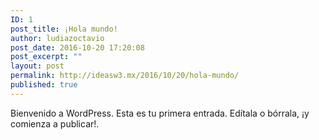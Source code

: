 ```yaml
---
ID: 1
post_title: ¡Hola mundo!
author: ludiazoctavio
post_date: 2016-10-20 17:20:08
post_excerpt: ""
layout: post
permalink: http://ideasw3.mx/2016/10/20/hola-mundo/
published: true
---
```

Bienvenido a WordPress. Esta es tu primera entrada. Edítala o bórrala, ¡y comienza a publicar!.